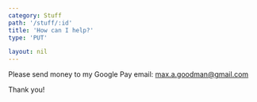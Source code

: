 ```yaml
---
category: Stuff
path: '/stuff/:id'
title: 'How can I help?'
type: 'PUT'

layout: nil
---
```


Please send money to my Google Pay email: max.a.goodman@gmail.com

Thank you!  